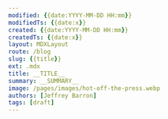 ```yaml
---
modified: {{date:YYYY-MM-DD HH:mm}}  
modifiedTs: {{date:x}}  
created: {{date:YYYY-MM-DD HH:mm}}  
createdTs: {{date:x}}  
layout: MDXLayout  
route: /blog  
slug: {{title}}
ext: .mdx 
title: __TITLE__
summary: __SUMMARY__
image: /pages/images/hot-off-the-press.webp
authors: [Jeffrey Barron]  
tags: [draft]
---
```




